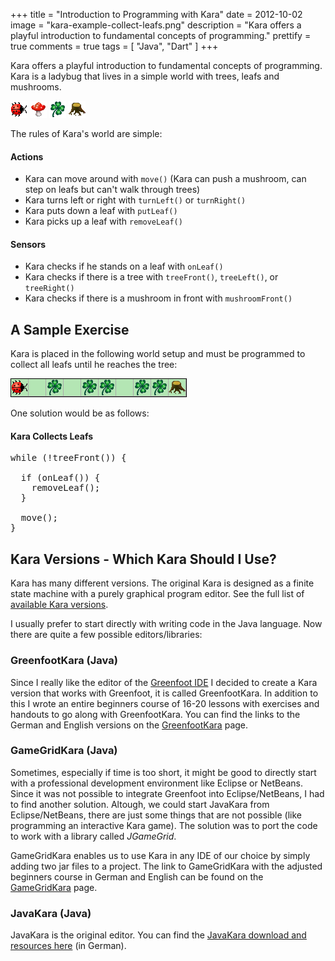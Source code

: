 +++
title = "Introduction to Programming with Kara"
date = 2012-10-02
image = "kara-example-collect-leafs.png"
description = "Kara offers a playful introduction to fundamental concepts of programming."
prettify = true
comments = true
tags = [ "Java", "Dart" ]
+++

Kara offers a playful introduction to fundamental concepts of programming. Kara is a ladybug that lives in a simple world with trees, leafs and mushrooms.

![Kara](kara.png) ![Mushroom](mushroom.png) ![Leaf](leaf.png) ![Tree](tree.png)

The rules of Kara's world are simple:


#### Actions

* Kara can move around with `move()` (Kara can push a mushroom, can step on leafs but can't walk through trees)
* Kara turns left or right with `turnLeft()` or `turnRight()`
* Kara puts down a leaf with `putLeaf()`
* Kara picks up a leaf with `removeLeaf()`


#### Sensors

* Kara checks if he stands on a leaf with `onLeaf()`
* Kara checks if there is a tree with `treeFront()`, `treeLeft()`, or `treeRight()`
* Kara checks if there is a mushroom in front with `mushroomFront()`


## A Sample Exercise

Kara is placed in the following world setup and must be programmed to collect all leafs until he reaches the tree:

![Kara Collects Leafs](kara-example-collect-leafs.png) 

One solution would be as follows:


#### Kara Collects Leafs

<pre class="prettyprint lang-java">
while (!treeFront()) {

  if (onLeaf()) {
    removeLeaf();
  }
  
  move();
}
</pre>


## Kara Versions - Which Kara Should I Use?

Kara has many different versions. The original Kara is designed as a finite state machine with a purely graphical program editor. See the full list of [available Kara versions](http://www.swisseduc.ch/informatik/karatojava/index.html).

I usually prefer to start directly with writing code in the Java language. Now there are quite a few possible editors/libraries:


### GreenfootKara (Java)

Since I really like the editor of the [Greenfoot IDE](http://greenfoot.org) I decided to create a Kara version that works with Greenfoot, it is called GreenfootKara. In addition to this I wrote an entire beginners course of 16-20 lessons with exercises and handouts to go along with GreenfootKara. You can find the links to the German and English versions on the [GreenfootKara](/library/greenfoot-kara/) page.


### GameGridKara (Java)

Sometimes, especially if time is too short, it might be good to directly start with a professional development environment like Eclipse or NetBeans. Since it was not possible to integrate Greenfoot into Eclipse/NetBeans, I had to find another solution. Altough, we could start JavaKara from Eclipse/NetBeans, there are just some things that are not possible (like programming an interactive Kara game). The solution was to port the code to work with a library called *JGameGrid*.

GameGridKara enables us to use Kara in any IDE of our choice by simply adding two jar files to a project. The link to GameGridKara with the adjusted beginners course in German and English can be found on the [GameGridKara](/library/gamegrid-kara/) page.


### JavaKara (Java)

JavaKara is the original editor. You can find the [JavaKara download and resources here](http://www.swisseduc.ch/informatik/karatojava/javakara/index.html) (in German).











